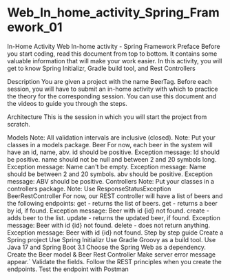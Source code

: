 # Web_In_home_activity_Spring_Framework_01
In-Home Activity
Web In-home activity - Spring Framework
Preface
Before you start coding, read this document from top to bottom. It contains some valuable information that will make your work easier. In this activity, you will get to know Spring Initializr, Gradle build tool, and Rest Controllers

Description
You are given a project with the name BeerTag. Before each session, you will have to submit an in-home activity with which to practice the theory for the corresponding session. You can use this document and the videos to guide you through the steps.

Architecture
This is the session in which you will start the project from scratch.

Models
Note: All validation intervals are inclusive (closed).
Note: Put your classes in a models package.
Beer
For now, each beer in the system will have an id, name, abv.
id should be positive.
Exception message: Id should be positive.
name should not be null and between 2 and 20 symbols long.
Exception message: Name can't be empty.
Exception message: Name should be between 2 and 20 symbols.
abv should be positive.
Exception message: ABV should be positive.
Controllers
Note: Put your classes in a controllers package.
Note: Use ResponseStatusException
BeerRestController
For now, our REST controller will have a list of beers and the following endpoints:
get - returns the list of beers.
get - returns a beer by id, if found.
Exception message: Beer with id {id} not found.
create - adds beer to the list.
update - returns the updated beer, if found.
Exception message: Beer with id {id} not found.
delete - does not return anything.
Exception message: Beer with id {id} not found.
Step by step guide
Create a Spring project
Use Spring Initializr
Use Gradle Groovy as a build tool.
Use Java 17 and Spring Boot 3.1
Choose the Spring Web as a dependency.
Create the Beer model & Beer Rest Controller
Make server error message appear.`
Validate the fields.
Follow the REST principles when you create the endpoints.
Test the endpoint with Postman
